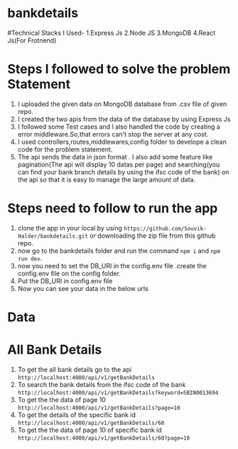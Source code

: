 # bankdetails
#Technical Stacks I Used-
 1.Express Js
 2.Node JS
 3.MongoDB
 4.React Js(For Frotnend)

# Steps I followed to solve the problem Statement
  1. I uploaded the given data on MongoDB database from .csv file of given repo.
  2. I created the two apis from the data of the database by using Express Js
  3. I followed some Test cases and I also handled the code by creating a error middleware.So,that errors can't stop the server at any cost.
  4. I used controllers,routes,middlewares,config folder to develope a clean code for the problem statement.
  5. The api sends the data in json format . I also add some feature like pagination(The api will display 10 datas per page) and searching(you can find your bank branch details by using the ifsc code of the bank) on the api so that it is easy to manage the large amount of data.

# Steps need to follow to run the app 
  1. clone the app in your local by using `https://github.com/Souvik-Halder/bankdetails.git` or downloading the zip file from this github repo.
  2. now go to the bankdetails folder and run the command `npm i` and `npm run dev`.
  3. now you need to set the DB_URI in the config.env file .create the config.env file on the config folder.
  4. Put the DB_URI in config.env file
  5. Now you can see your data in the below urls

# Data
  # All Bank Details 
   1. To get the all bank details go to the api `http://localhost:4000/api/v1/getBankDetails`
   2. To  search the bank details from the ifsc code of the bank `http://localhost:4000/api/v1/getBankDetails?keyword=SBIN0013694`
   3. To get the the data of page 10 `http://localhost:4000/api/v1/getBankDetails?page=10`
   3. To get the details of the specific bank id `http://localhost:4000/api/v1/getBankDetails/60`
   4. To get the the data of page 10 of specific bank id `http://localhost:4000/api/v1/getBankDetails/60?page=10`
  
